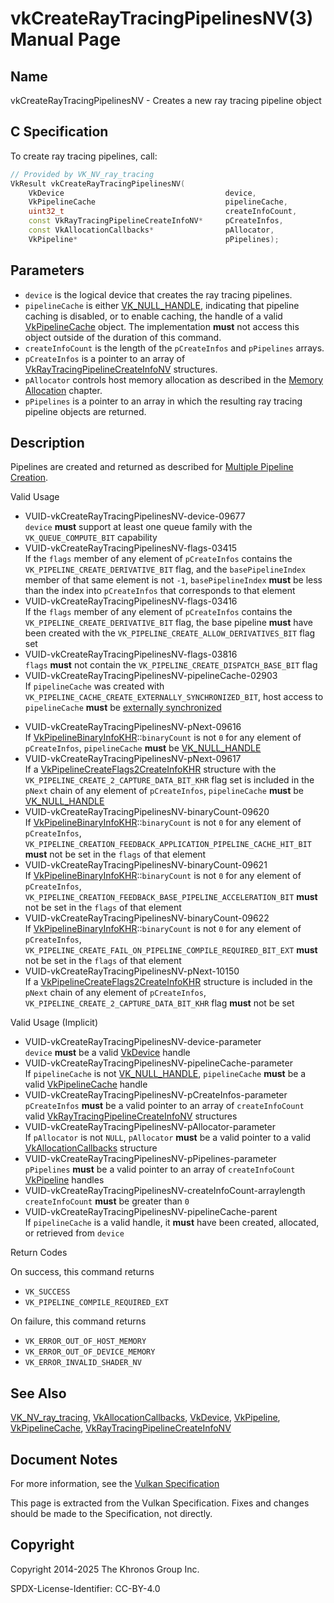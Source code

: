# vkCreateRayTracingPipelinesNV(3) Manual Page

## Name

vkCreateRayTracingPipelinesNV - Creates a new ray tracing pipeline object



## [](#_c_specification)C Specification

To create ray tracing pipelines, call:

```c++
// Provided by VK_NV_ray_tracing
VkResult vkCreateRayTracingPipelinesNV(
    VkDevice                                    device,
    VkPipelineCache                             pipelineCache,
    uint32_t                                    createInfoCount,
    const VkRayTracingPipelineCreateInfoNV*     pCreateInfos,
    const VkAllocationCallbacks*                pAllocator,
    VkPipeline*                                 pPipelines);
```

## [](#_parameters)Parameters

- `device` is the logical device that creates the ray tracing pipelines.
- `pipelineCache` is either [VK\_NULL\_HANDLE](https://registry.khronos.org/vulkan/specs/latest/man/html/VK_NULL_HANDLE.html), indicating that pipeline caching is disabled, or to enable caching, the handle of a valid [VkPipelineCache](https://registry.khronos.org/vulkan/specs/latest/man/html/VkPipelineCache.html) object. The implementation **must** not access this object outside of the duration of this command.
- `createInfoCount` is the length of the `pCreateInfos` and `pPipelines` arrays.
- `pCreateInfos` is a pointer to an array of [VkRayTracingPipelineCreateInfoNV](https://registry.khronos.org/vulkan/specs/latest/man/html/VkRayTracingPipelineCreateInfoNV.html) structures.
- `pAllocator` controls host memory allocation as described in the [Memory Allocation](https://registry.khronos.org/vulkan/specs/latest/html/vkspec.html#memory-allocation) chapter.
- `pPipelines` is a pointer to an array in which the resulting ray tracing pipeline objects are returned.

## [](#_description)Description

Pipelines are created and returned as described for [Multiple Pipeline Creation](https://registry.khronos.org/vulkan/specs/latest/html/vkspec.html#pipelines-multiple).

Valid Usage

- [](#VUID-vkCreateRayTracingPipelinesNV-device-09677)VUID-vkCreateRayTracingPipelinesNV-device-09677  
  `device` **must** support at least one queue family with the `VK_QUEUE_COMPUTE_BIT` capability
- [](#VUID-vkCreateRayTracingPipelinesNV-flags-03415)VUID-vkCreateRayTracingPipelinesNV-flags-03415  
  If the `flags` member of any element of `pCreateInfos` contains the `VK_PIPELINE_CREATE_DERIVATIVE_BIT` flag, and the `basePipelineIndex` member of that same element is not `-1`, `basePipelineIndex` **must** be less than the index into `pCreateInfos` that corresponds to that element
- [](#VUID-vkCreateRayTracingPipelinesNV-flags-03416)VUID-vkCreateRayTracingPipelinesNV-flags-03416  
  If the `flags` member of any element of `pCreateInfos` contains the `VK_PIPELINE_CREATE_DERIVATIVE_BIT` flag, the base pipeline **must** have been created with the `VK_PIPELINE_CREATE_ALLOW_DERIVATIVES_BIT` flag set
- [](#VUID-vkCreateRayTracingPipelinesNV-flags-03816)VUID-vkCreateRayTracingPipelinesNV-flags-03816  
  `flags` **must** not contain the `VK_PIPELINE_CREATE_DISPATCH_BASE_BIT` flag
- [](#VUID-vkCreateRayTracingPipelinesNV-pipelineCache-02903)VUID-vkCreateRayTracingPipelinesNV-pipelineCache-02903  
  If `pipelineCache` was created with `VK_PIPELINE_CACHE_CREATE_EXTERNALLY_SYNCHRONIZED_BIT`, host access to `pipelineCache` **must** be [externally synchronized](#fundamentals-threadingbehavior)

<!--THE END-->

- [](#VUID-vkCreateRayTracingPipelinesNV-pNext-09616)VUID-vkCreateRayTracingPipelinesNV-pNext-09616  
  If [VkPipelineBinaryInfoKHR](https://registry.khronos.org/vulkan/specs/latest/man/html/VkPipelineBinaryInfoKHR.html)::`binaryCount` is not `0` for any element of `pCreateInfos`, `pipelineCache` **must** be [VK\_NULL\_HANDLE](https://registry.khronos.org/vulkan/specs/latest/man/html/VK_NULL_HANDLE.html)
- [](#VUID-vkCreateRayTracingPipelinesNV-pNext-09617)VUID-vkCreateRayTracingPipelinesNV-pNext-09617  
  If a [VkPipelineCreateFlags2CreateInfoKHR](https://registry.khronos.org/vulkan/specs/latest/man/html/VkPipelineCreateFlags2CreateInfoKHR.html) structure with the `VK_PIPELINE_CREATE_2_CAPTURE_DATA_BIT_KHR` flag set is included in the `pNext` chain of any element of `pCreateInfos`, `pipelineCache` **must** be [VK\_NULL\_HANDLE](https://registry.khronos.org/vulkan/specs/latest/man/html/VK_NULL_HANDLE.html)
- [](#VUID-vkCreateRayTracingPipelinesNV-binaryCount-09620)VUID-vkCreateRayTracingPipelinesNV-binaryCount-09620  
  If [VkPipelineBinaryInfoKHR](https://registry.khronos.org/vulkan/specs/latest/man/html/VkPipelineBinaryInfoKHR.html)::`binaryCount` is not `0` for any element of `pCreateInfos`, `VK_PIPELINE_CREATION_FEEDBACK_APPLICATION_PIPELINE_CACHE_HIT_BIT` **must** not be set in the `flags` of that element
- [](#VUID-vkCreateRayTracingPipelinesNV-binaryCount-09621)VUID-vkCreateRayTracingPipelinesNV-binaryCount-09621  
  If [VkPipelineBinaryInfoKHR](https://registry.khronos.org/vulkan/specs/latest/man/html/VkPipelineBinaryInfoKHR.html)::`binaryCount` is not `0` for any element of `pCreateInfos`, `VK_PIPELINE_CREATION_FEEDBACK_BASE_PIPELINE_ACCELERATION_BIT` **must** not be set in the `flags` of that element
- [](#VUID-vkCreateRayTracingPipelinesNV-binaryCount-09622)VUID-vkCreateRayTracingPipelinesNV-binaryCount-09622  
  If [VkPipelineBinaryInfoKHR](https://registry.khronos.org/vulkan/specs/latest/man/html/VkPipelineBinaryInfoKHR.html)::`binaryCount` is not `0` for any element of `pCreateInfos`, `VK_PIPELINE_CREATE_FAIL_ON_PIPELINE_COMPILE_REQUIRED_BIT_EXT` **must** not be set in the `flags` of that element
- [](#VUID-vkCreateRayTracingPipelinesNV-pNext-10150)VUID-vkCreateRayTracingPipelinesNV-pNext-10150  
  If a [VkPipelineCreateFlags2CreateInfoKHR](https://registry.khronos.org/vulkan/specs/latest/man/html/VkPipelineCreateFlags2CreateInfoKHR.html) structure is included in the `pNext` chain of any element of `pCreateInfos`, `VK_PIPELINE_CREATE_2_CAPTURE_DATA_BIT_KHR` flag **must** not be set

Valid Usage (Implicit)

- [](#VUID-vkCreateRayTracingPipelinesNV-device-parameter)VUID-vkCreateRayTracingPipelinesNV-device-parameter  
  `device` **must** be a valid [VkDevice](https://registry.khronos.org/vulkan/specs/latest/man/html/VkDevice.html) handle
- [](#VUID-vkCreateRayTracingPipelinesNV-pipelineCache-parameter)VUID-vkCreateRayTracingPipelinesNV-pipelineCache-parameter  
  If `pipelineCache` is not [VK\_NULL\_HANDLE](https://registry.khronos.org/vulkan/specs/latest/man/html/VK_NULL_HANDLE.html), `pipelineCache` **must** be a valid [VkPipelineCache](https://registry.khronos.org/vulkan/specs/latest/man/html/VkPipelineCache.html) handle
- [](#VUID-vkCreateRayTracingPipelinesNV-pCreateInfos-parameter)VUID-vkCreateRayTracingPipelinesNV-pCreateInfos-parameter  
  `pCreateInfos` **must** be a valid pointer to an array of `createInfoCount` valid [VkRayTracingPipelineCreateInfoNV](https://registry.khronos.org/vulkan/specs/latest/man/html/VkRayTracingPipelineCreateInfoNV.html) structures
- [](#VUID-vkCreateRayTracingPipelinesNV-pAllocator-parameter)VUID-vkCreateRayTracingPipelinesNV-pAllocator-parameter  
  If `pAllocator` is not `NULL`, `pAllocator` **must** be a valid pointer to a valid [VkAllocationCallbacks](https://registry.khronos.org/vulkan/specs/latest/man/html/VkAllocationCallbacks.html) structure
- [](#VUID-vkCreateRayTracingPipelinesNV-pPipelines-parameter)VUID-vkCreateRayTracingPipelinesNV-pPipelines-parameter  
  `pPipelines` **must** be a valid pointer to an array of `createInfoCount` [VkPipeline](https://registry.khronos.org/vulkan/specs/latest/man/html/VkPipeline.html) handles
- [](#VUID-vkCreateRayTracingPipelinesNV-createInfoCount-arraylength)VUID-vkCreateRayTracingPipelinesNV-createInfoCount-arraylength  
  `createInfoCount` **must** be greater than `0`
- [](#VUID-vkCreateRayTracingPipelinesNV-pipelineCache-parent)VUID-vkCreateRayTracingPipelinesNV-pipelineCache-parent  
  If `pipelineCache` is a valid handle, it **must** have been created, allocated, or retrieved from `device`

Return Codes

On success, this command returns

- `VK_SUCCESS`
- `VK_PIPELINE_COMPILE_REQUIRED_EXT`

On failure, this command returns

- `VK_ERROR_OUT_OF_HOST_MEMORY`
- `VK_ERROR_OUT_OF_DEVICE_MEMORY`
- `VK_ERROR_INVALID_SHADER_NV`

## [](#_see_also)See Also

[VK\_NV\_ray\_tracing](https://registry.khronos.org/vulkan/specs/latest/man/html/VK_NV_ray_tracing.html), [VkAllocationCallbacks](https://registry.khronos.org/vulkan/specs/latest/man/html/VkAllocationCallbacks.html), [VkDevice](https://registry.khronos.org/vulkan/specs/latest/man/html/VkDevice.html), [VkPipeline](https://registry.khronos.org/vulkan/specs/latest/man/html/VkPipeline.html), [VkPipelineCache](https://registry.khronos.org/vulkan/specs/latest/man/html/VkPipelineCache.html), [VkRayTracingPipelineCreateInfoNV](https://registry.khronos.org/vulkan/specs/latest/man/html/VkRayTracingPipelineCreateInfoNV.html)

## [](#_document_notes)Document Notes

For more information, see the [Vulkan Specification](https://registry.khronos.org/vulkan/specs/latest/html/vkspec.html#vkCreateRayTracingPipelinesNV)

This page is extracted from the Vulkan Specification. Fixes and changes should be made to the Specification, not directly.

## [](#_copyright)Copyright

Copyright 2014-2025 The Khronos Group Inc.

SPDX-License-Identifier: CC-BY-4.0